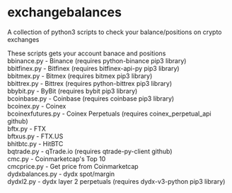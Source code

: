 # exchangebalances
A collection of python3 scripts to check your balance/positions on crypto exchanges

These scripts gets your account banace and positions
<br>
bbinance.py - Binance (requires python-binance pip3 library)<br>
bbitfinex.py - Bitfinex (requires bitfinex-api-py pip3 library)<br>
bbitmex.py - Bitmex (requires bitmex pip3 library)<br>
bbittrex.py - Bittrex (requires python-bittrex pip3 library)<br>
bbybit.py - ByBit (requires bybit pip3 library)<br>
bcoinbase.py - Coinbase (requires coinbase pip3 library)<br>
bcoinex.py - Coinex<br>
bcoinexfutures.py - Coinex Perpetuals (requires coinex_perpetual_api github)<br>
bftx.py - FTX<br>
bftxus.py - FTX.US<br>
bhitbtc.py - HitBTC<br>
bqtrade.py - qTrade.io (requires qtrade-py-client github)<br>
cmc.py - Coinmarketcap's Top 10<br>
cmcprice.py - Get price from Coinmarketcap<br>
dydxbalances.py - dydx spot/margin<br>
dydxl2.py - dydx layer 2 perpetuals (requires dydx-v3-python pip3 library)
